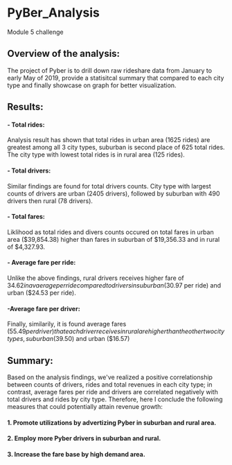 # PyBer_Analysis
Module 5 challenge

## Overview of the analysis:

The project of Pyber is to drill down raw rideshare data from January to early May of 2019, provide a statisitcal summary that compared to each city type and finally showcase on graph for better visualization.

## Results:

#### - Total rides:
Analysis result has shown that total rides in urban area (1625 rides) are greatest among all 3 city types, suburban is second place of 625 total rides. The city type with lowest total rides is in rural area (125 rides).

#### - Total drivers:
  Similar findings are found for total drivers counts. City type with largest counts of drivers are urban (2405 drivers), followed by suburban with 490 drivers then rural (78 drivers).

#### - Total fares:
  Liklihood as total rides and divers counts occured on total fares in urban area ($39,854.38) higher than fares in suburban of $19,356.33 and in rural of $4,327.93.

#### - Average fare per ride:
  Unlike the above findings, rural drivers receives higher fare of $34.62 in avaerage per ride compared to drivers in suburban ($30.97 per ride) and urban ($24.53 per ride).

#### -Average fare per driver:
  Finally, similarily, it is found average fares ($55.49 per driver) that each driver receives in rural are higher than the other two city types, suburban ($39.50) and urban ($16.57)

## Summary:

Based on the analysis findings, we've realized a positive correlationship between counts of drivers, rides and total revenues in each city type; in contrast, average fares per ride and drivers are correlated negatively with total drivers and rides by city type. 
Therefore, here I conclude the following measures that could potentially attain revenue growth: 
#### 1. Promote utilizations by advertizing Pyber in suburban and rural area.
#### 2. Employ more Pyber drivers in suburban and rural. 
#### 3. Increase the fare base by high demand area. 
